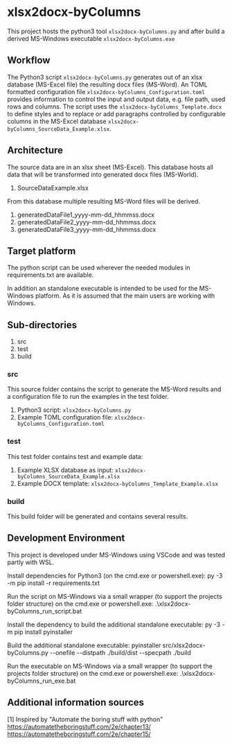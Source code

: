 # xlsx2docx-byColumns

This project hosts the python3 tool `xlsx2docx-byColumns.py` and after build a derived MS-Windows executable `xlsx2docx-byColumns.exe`

## Workflow

The Python3 script `xlsx2docx-byColumns.py` generates out of an xlsx database (MS-Excel file) the resulting docx files (MS-Word).
An TOML formatted configuration file `xlsx2docx-byColumns_Configuration.toml` provides information to control the input and output data, e.g. file path, used rows and columns.
The script uses the `xlsx2docx-byColumns_Template.docx` to define styles and to replace or add paragraphs controlled by configurable columns in the MS-Excel database `xlsx2docx-byColumns_SourceData_Example.xlsx`.

## Architecture

The source data are in an xlsx sheet (MS-Excel). This database hosts all data that will be transformed into generated docx files (MS-World).

1. SourceDataExample.xlsx

From this database multiple resulting MS-Word files will be derived.

1. generatedDataFile1_yyyy-mm-dd_hhmmss.docx
2. generatedDataFile2_yyyy-mm-dd_hhmmss.docx
3. generatedDataFile3_yyyy-mm-dd_hhmmss.docx

## Target platform

The python script can be used wherever the needed modules in requirements.txt are available.

In addition an standalone executable is intended to be used for the MS-Windows platform.
As it is assumed that the main users are working with Windows.

## Sub-directories

1. src
2. test
3. build

### src

This source folder contains the script to generate the MS-Word results and a configuration file to run the examples in the test folder.

1. Python3 script: `xlsx2docx-byColumns.py`
2. Example TOML configuration file: `xlsx2docx-byColumns_Configuration.toml`

### test

This test folder contains test and example data:

1. Example XLSX database as input:  `xlsx2docx-byColumns_SourceData_Example.xlsx`
2. Example DOCX template:           `xlsx2docx-byColumns_Template_Example.xlsx`

### build

This build folder will be generated and contains several results.

## Development Environment

This project is developed under MS-Windows using VSCode and was tested partly with WSL.

Install dependencies for Python3 (on the cmd.exe or powershell.exe):
    py -3 -m pip install -r requirements.txt

Run the script on MS-Windows via a small wrapper (to support the projects folder structure) on the cmd.exe or powershell.exe:
    .\xlsx2docx-byColumns_run_script.bat

Install the dependency to build the additional standalone executable:
    py -3 -m pip install pyinstaller

Build the additional standalone executable:
    pyinstaller src/xlsx2docx-byColumns.py --onefile --distpath ./build/dist --specpath ./build

Run the executable on MS-Windows via a small wrapper (to support the projects folder structure) on the cmd.exe or powershell.exe:
    .\xlsx2docx-byColumns_run_exe.bat

## Additional information sources

[1] Inspired by "Automate the boring stuff with python" <https://automatetheboringstuff.com/2e/chapter13/>  <https://automatetheboringstuff.com/2e/chapter15/>
